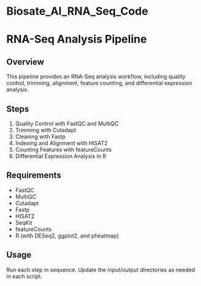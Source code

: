 # Biosate_AI_RNA_Seq_Code
# RNA-Seq Analysis Pipeline

## Overview
This pipeline provides an RNA-Seq analysis workflow, including quality control, trimming, alignment, feature counting, and differential expression analysis.

## Steps
1. Quality Control with FastQC and MultiQC
2. Trimming with Cutadapt
3. Cleaning with Fastp
4. Indexing and Alignment with HISAT2
5. Counting Features with featureCounts
6. Differential Expression Analysis in R

## Requirements
- FastQC
- MultiQC
- Cutadapt
- Fastp
- HISAT2
- SeqKit
- featureCounts
- R (with DESeq2, ggplot2, and pheatmap)

## Usage
Run each step in sequence. Update the input/output directories as needed in each script.
